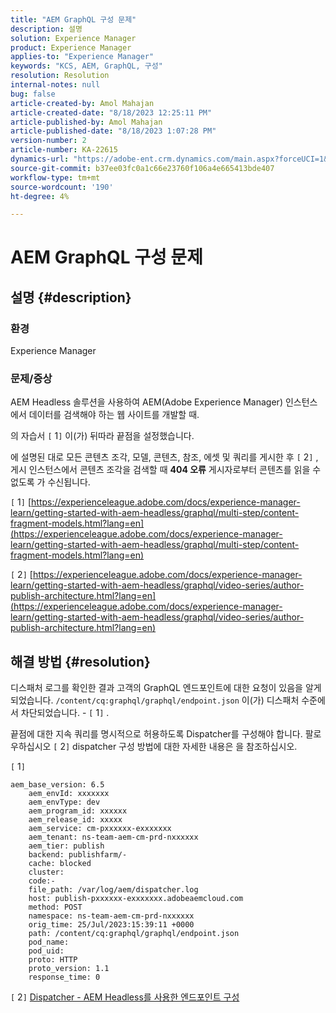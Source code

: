 ```yaml
---
title: "AEM GraphQL 구성 문제"
description: 설명
solution: Experience Manager
product: Experience Manager
applies-to: "Experience Manager"
keywords: "KCS, AEM, GraphQL, 구성"
resolution: Resolution
internal-notes: null
bug: false
article-created-by: Amol Mahajan
article-created-date: "8/18/2023 12:25:11 PM"
article-published-by: Amol Mahajan
article-published-date: "8/18/2023 1:07:28 PM"
version-number: 2
article-number: KA-22615
dynamics-url: "https://adobe-ent.crm.dynamics.com/main.aspx?forceUCI=1&pagetype=entityrecord&etn=knowledgearticle&id=41125740-c23d-ee11-bdf4-6045bd006793"
source-git-commit: b37ee03fc0a1c66e23760f106a4e665413bde407
workflow-type: tm+mt
source-wordcount: '190'
ht-degree: 4%

---
```


# AEM GraphQL 구성 문제

## 설명 {#description}


### <b>환경</b>

Experience Manager

### <b>문제/증상</b>

AEM Headless 솔루션을 사용하여 AEM(Adobe Experience Manager) 인스턴스에서 데이터를 검색해야 하는 웹 사이트를 개발할 때.

의 자습서 `[` 1`]`  이(가) 뒤따라 끝점을 설정했습니다.

에 설명된 대로 모든 콘텐츠 조각, 모델, 콘텐츠, 참조, 에셋 및 쿼리를 게시한 후 `[` 2`]` , 게시 인스턴스에서 콘텐츠 조각을 검색할 때 <b>404 오류</b> 게시자로부터 콘텐츠를 읽을 수 없도록 가 수신됩니다.



`[` 1`]`  [https://experienceleague.adobe.com/docs/experience-manager-learn/getting-started-with-aem-headless/graphql/multi-step/content-fragment-models.html?lang=en](https://experienceleague.adobe.com/docs/experience-manager-learn/getting-started-with-aem-headless/graphql/multi-step/content-fragment-models.html?lang=en)

`[` 2`]`  &#x200B;&#x200B;&#x200B;&#x200B;[https://experienceleague.adobe.com/docs/experience-manager-learn/getting-started-with-aem-headless/graphql/video-series/author-publish-architecture.html?lang=en](https://experienceleague.adobe.com/docs/experience-manager-learn/getting-started-with-aem-headless/graphql/video-series/author-publish-architecture.html?lang=en)


## 해결 방법 {#resolution}


디스패처 로그를 확인한 결과 고객의 GraphQL 엔드포인트에 대한 요청이 있음을 알게 되었습니다. `/content/cq:graphql/graphql/endpoint.json` 이(가) 디스패처 수준에서 차단되었습니다. - `[` 1`]` .

끝점에 대한 지속 쿼리를 명시적으로 허용하도록 Dispatcher를 구성해야 합니다.
팔로우하십시오 `[` 2`]`  dispatcher 구성 방법에 대한 자세한 내용은 을 참조하십시오.

`[` 1`]`


```
aem_base_version: 6.5
    aem_envId: xxxxxxx
    aem_envType: dev
    aem_program_id: xxxxxx
    aem_release_id: xxxxx
    aem_service: cm-pxxxxxx-exxxxxxx
    aem_tenant: ns-team-aem-cm-prd-nxxxxxx
    aem_tier: publish
    backend: publishfarm/-
    cache: blocked
    cluster: 
    code:-
    file_path: /var/log/aem/dispatcher.log
    host: publish-pxxxxxx-exxxxxxx.adobeaemcloud.com
    method: POST
    namespace: ns-team-aem-cm-prd-nxxxxxx
    orig_time: 25/Jul/2023:15:39:11 +0000
    path: /content/cq:graphql/graphql/endpoint.json
    pod_name: 
    pod_uid: 
    proto: HTTP
    proto_version: 1.1
    response_time: 0
```


`[` 2`]`
[Dispatcher - AEM Headless를 사용한 엔드포인트 구성](https://experienceleague.adobe.com/docs/experience-manager-cloud-service/content/headless/deployment/dispatcher.html?lang=en)
